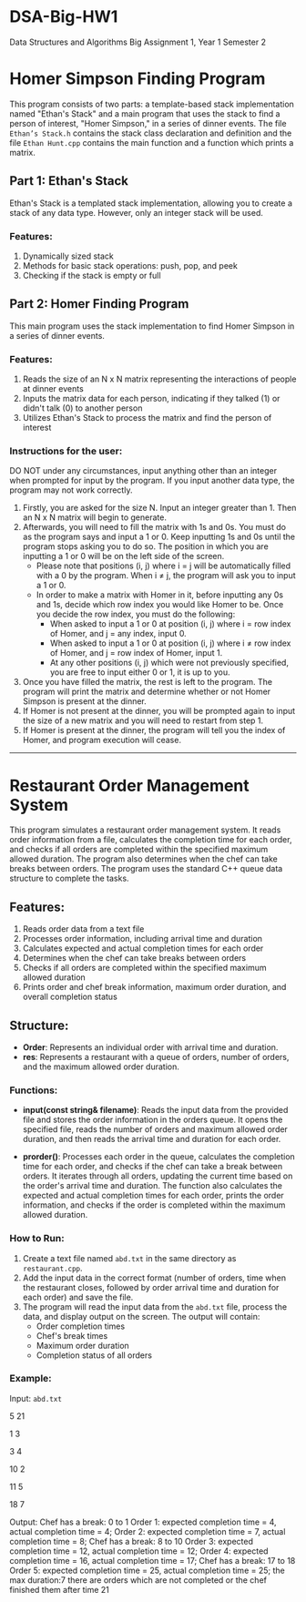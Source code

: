 # DSA-Big-HW1
Data Structures and Algorithms Big Assignment 1, Year 1 Semester 2


# Homer Simpson Finding Program

This program consists of two parts: a template-based stack implementation named "Ethan's Stack" and a main program that uses the stack to find a person of interest, "Homer Simpson," in a series of dinner events. The file `Ethan’s Stack.h` contains the stack class declaration and definition and the file `Ethan Hunt.cpp` contains the main function and a function which prints a matrix.

## Part 1: Ethan's Stack

Ethan's Stack is a templated stack implementation, allowing you to create a stack of any data type. However, only an integer stack will be used.

### Features:
1. Dynamically sized stack
2. Methods for basic stack operations: push, pop, and peek
3. Checking if the stack is empty or full

## Part 2: Homer Finding Program

This main program uses the stack implementation to find Homer Simpson in a series of dinner events.

### Features:
1. Reads the size of an N x N matrix representing the interactions of people at dinner events
2. Inputs the matrix data for each person, indicating if they talked (1) or didn't talk (0) to another person
3. Utilizes Ethan's Stack to process the matrix and find the person of interest

### Instructions for the user:
DO NOT under any circumstances, input anything other than an integer when prompted for input by the program. If you input another data type, the program may not work correctly.

1. Firstly, you are asked for the size N. Input an integer greater than 1. Then an N x N matrix will begin to generate.
2. Afterwards, you will need to fill the matrix with 1s and 0s. You must do as the program says and input a 1 or 0. Keep inputting 1s and 0s until the program stops asking you to do so. The position in which you are inputting a 1 or 0 will be on the left side of the screen.
   - Please note that positions (i, j) where i = j will be automatically filled with a 0 by the program. When i ≠ j, the program will ask you to input a 1 or 0.
   - In order to make a matrix with Homer in it, before inputting any 0s and 1s, decide which row index you would like Homer to be. Once you decide the row index, you must do the following:
     - When asked to input a 1 or 0 at position (i, j) where i = row index of Homer, and j = any index, input 0.
     - When asked to input a 1 or 0 at position (i, j) where i ≠ row index of Homer, and j = row index of Homer, input 1.
     - At any other positions (i, j) which were not previously specified, you are free to input either 0 or 1, it is up to you.
3. Once you have filled the matrix, the rest is left to the program. The program will print the matrix and determine whether or not Homer Simpson is present at the dinner.
4. If Homer is not present at the dinner, you will be prompted again to input the size of a new matrix and you will need to restart from step 1.
5. If Homer is present at the dinner, the program will tell you the index of Homer, and program execution will cease.

---

# Restaurant Order Management System

This program simulates a restaurant order management system. It reads order information from a file, calculates the completion time for each order, and checks if all orders are completed within the specified maximum allowed duration. The program also determines when the chef can take breaks between orders. The program uses the standard C++ queue data structure to complete the tasks.

## Features:
1. Reads order data from a text file
2. Processes order information, including arrival time and duration
3. Calculates expected and actual completion times for each order
4. Determines when the chef can take breaks between orders
5. Checks if all orders are completed within the specified maximum allowed duration
6. Prints order and chef break information, maximum order duration, and overall completion status

## Structure:
- **Order**: Represents an individual order with arrival time and duration.
- **res**: Represents a restaurant with a queue of orders, number of orders, and the maximum allowed order duration.

### Functions:

- **input(const string& filename)**:
  Reads the input data from the provided file and stores the order information in the orders queue. It opens the specified file, reads the number of orders and maximum allowed order duration, and then reads the arrival time and duration for each order.

- **prorder()**:
  Processes each order in the queue, calculates the completion time for each order, and checks if the chef can take a break between orders. It iterates through all orders, updating the current time based on the order's arrival time and duration. The function also calculates the expected and actual completion times for each order, prints the order information, and checks if the order is completed within the maximum allowed duration.

### How to Run:
1. Create a text file named `abd.txt` in the same directory as `restaurant.cpp`.
2. Add the input data in the correct format (number of orders, time when the restaurant closes, followed by order arrival time and duration for each order) and save the file.
3. The program will read the input data from the `abd.txt` file, process the data, and display output on the screen. The output will contain:
   - Order completion times
   - Chef's break times
   - Maximum order duration
   - Completion status of all orders

### Example:

Input: `abd.txt`

5 21

1 3

3 4

10 2

11 5

18 7


Output:
Chef has a break: 0 to 1
Order 1: expected completion time = 4, actual completion time = 4;
Order 2: expected completion time = 7, actual completion time = 8;
Chef has a break: 8 to 10
Order 3: expected completion time = 12, actual completion time = 12;
Order 4: expected completion time = 16, actual completion time = 17;
Chef has a break: 17 to 18
Order 5: expected completion time = 25, actual completion time = 25;
the max duration:7 there are orders which are not completed or the chef finished them after time 21
